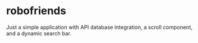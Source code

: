 # robofriends

Just a simple application with API database integration, a scroll component, and a dynamic search bar.

